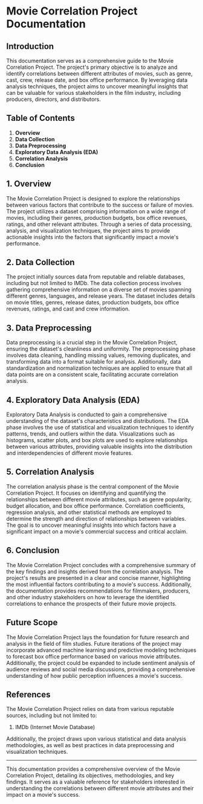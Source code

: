 # Movie Correlation Project Documentation

## Introduction

This documentation serves as a comprehensive guide to the Movie Correlation Project. The project's primary objective is to analyze and identify correlations between different attributes of movies, such as genre, cast, crew, release date, and box office performance. By leveraging data analysis techniques, the project aims to uncover meaningful insights that can be valuable for various stakeholders in the film industry, including producers, directors, and distributors.

## Table of Contents

1. **Overview**
2. **Data Collection**
3. **Data Preprocessing**
4. **Exploratory Data Analysis (EDA)**
5. **Correlation Analysis**
6. **Conclusion**

## 1. Overview

The Movie Correlation Project is designed to explore the relationships between various factors that contribute to the success or failure of movies. The project utilizes a dataset comprising information on a wide range of movies, including their genres, production budgets, box office revenues, ratings, and other relevant attributes. Through a series of data processing, analysis, and visualization techniques, the project aims to provide actionable insights into the factors that significantly impact a movie's performance.

## 2. Data Collection

The project initially sources data from reputable and reliable databases, including but not limited to IMDb. The data collection process involves gathering comprehensive information on a diverse set of movies spanning different genres, languages, and release years. The dataset includes details on movie titles, genres, release dates, production budgets, box office revenues, ratings, and cast and crew information.

## 3. Data Preprocessing

Data preprocessing is a crucial step in the Movie Correlation Project, ensuring the dataset's cleanliness and uniformity. The preprocessing phase involves data cleaning, handling missing values, removing duplicates, and transforming data into a format suitable for analysis. Additionally, data standardization and normalization techniques are applied to ensure that all data points are on a consistent scale, facilitating accurate correlation analysis.

## 4. Exploratory Data Analysis (EDA)

Exploratory Data Analysis is conducted to gain a comprehensive understanding of the dataset's characteristics and distributions. The EDA phase involves the use of statistical and visualization techniques to identify patterns, trends, and outliers within the data. Visualizations such as histograms, scatter plots, and box plots are used to explore relationships between various attributes, providing valuable insights into the distribution and interdependencies of different movie features.

## 5. Correlation Analysis

The correlation analysis phase is the central component of the Movie Correlation Project. It focuses on identifying and quantifying the relationships between different movie attributes, such as genre popularity, budget allocation, and box office performance. Correlation coefficients, regression analysis, and other statistical methods are employed to determine the strength and direction of relationships between variables. The goal is to uncover meaningful insights into which factors have a significant impact on a movie's commercial success and critical acclaim.

## 6. Conclusion

The Movie Correlation Project concludes with a comprehensive summary of the key findings and insights derived from the correlation analysis. The project's results are presented in a clear and concise manner, highlighting the most influential factors contributing to a movie's success. Additionally, the documentation provides recommendations for filmmakers, producers, and other industry stakeholders on how to leverage the identified correlations to enhance the prospects of their future movie projects.

## Future Scope

The Movie Correlation Project lays the foundation for future research and analysis in the field of film studies. Future iterations of the project may incorporate advanced machine learning and predictive modeling techniques to forecast box office performance based on various movie attributes. Additionally, the project could be expanded to include sentiment analysis of audience reviews and social media discussions, providing a comprehensive understanding of how public perception influences a movie's success.

## References

The Movie Correlation Project relies on data from various reputable sources, including but not limited to:

1. IMDb (Internet Movie Database)


Additionally, the project draws upon various statistical and data analysis methodologies, as well as best practices in data preprocessing and visualization techniques.

---
This documentation provides a comprehensive overview of the Movie Correlation Project, detailing its objectives, methodologies, and key findings. It serves as a valuable reference for stakeholders interested in understanding the correlations between different movie attributes and their impact on a movie's success.
